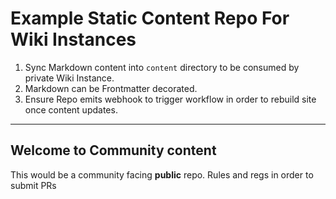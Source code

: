 # Example Static Content Repo For Wiki Instances

1. Sync Markdown content into `content` directory to be consumed by private Wiki Instance.
2. Markdown can be Frontmatter decorated.
3. Ensure Repo emits webhook to trigger workflow in order to rebuild site once content updates.

---
## Welcome to Community content

This would be a community facing **public** repo.
Rules and regs in order to submit PRs